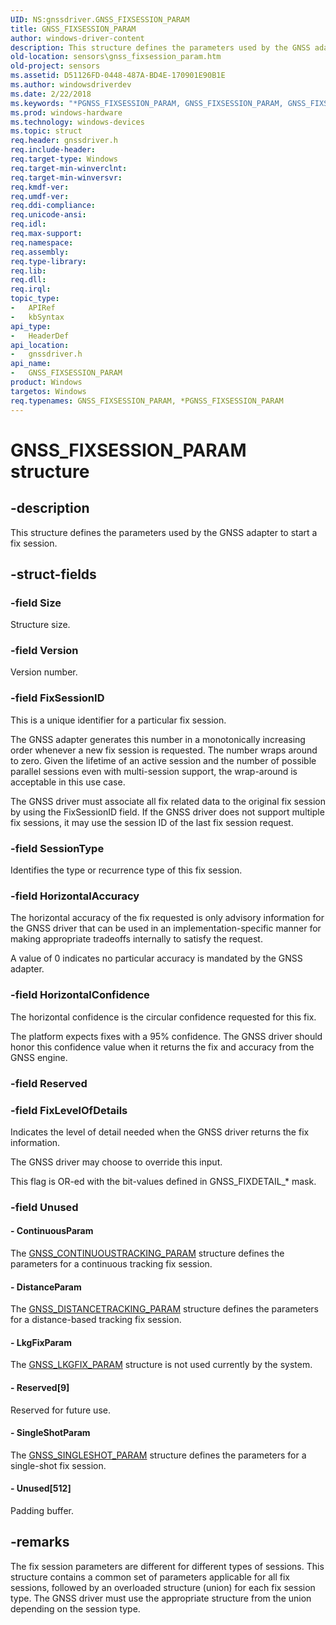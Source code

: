```yaml
---
UID: NS:gnssdriver.GNSS_FIXSESSION_PARAM
title: GNSS_FIXSESSION_PARAM
author: windows-driver-content
description: This structure defines the parameters used by the GNSS adapter to start a fix session.
old-location: sensors\gnss_fixsession_param.htm
old-project: sensors
ms.assetid: D51126FD-0448-487A-BD4E-170901E90B1E
ms.author: windowsdriverdev
ms.date: 2/22/2018
ms.keywords: "*PGNSS_FIXSESSION_PARAM, GNSS_FIXSESSION_PARAM, GNSS_FIXSESSION_PARAM structure [Sensor Devices], PGNSS_FIXSESSION_PARAM, PGNSS_FIXSESSION_PARAM structure pointer [Sensor Devices], gnssdriver/GNSS_FIXSESSION_PARAM, gnssdriver/PGNSS_FIXSESSION_PARAM, sensors.gnss_fixsession_param, sensors.gnss_fixsesson_param"
ms.prod: windows-hardware
ms.technology: windows-devices
ms.topic: struct
req.header: gnssdriver.h
req.include-header: 
req.target-type: Windows
req.target-min-winverclnt: 
req.target-min-winversvr: 
req.kmdf-ver: 
req.umdf-ver: 
req.ddi-compliance: 
req.unicode-ansi: 
req.idl: 
req.max-support: 
req.namespace: 
req.assembly: 
req.type-library: 
req.lib: 
req.dll: 
req.irql: 
topic_type:
-	APIRef
-	kbSyntax
api_type:
-	HeaderDef
api_location:
-	gnssdriver.h
api_name:
-	GNSS_FIXSESSION_PARAM
product: Windows
targetos: Windows
req.typenames: GNSS_FIXSESSION_PARAM, *PGNSS_FIXSESSION_PARAM
---
```


# GNSS_FIXSESSION_PARAM structure


## -description


This structure defines the parameters used by the GNSS adapter to start a fix session.


## -struct-fields




### -field Size

Structure size.


### -field Version

Version number.


### -field FixSessionID

This is a unique identifier for a particular fix session.

 The GNSS adapter generates this number in a monotonically increasing order whenever a new fix session is requested. The number wraps around to zero. Given the lifetime of an active session and the number of possible parallel sessions even with multi-session support, the wrap-around is acceptable in this use case.

The GNSS driver must associate all fix related data to the original fix session by using the FixSessionID field. If the GNSS driver does not support multiple fix sessions, it may use the session ID of the last fix session request.


### -field SessionType

Identifies the type or recurrence type of this fix session.


### -field HorizontalAccuracy

The horizontal accuracy of the fix requested is only advisory information for the GNSS driver that can be used in an implementation-specific manner for making appropriate tradeoffs internally to satisfy the request.

A value of 0 indicates no particular accuracy is mandated by the GNSS adapter.


### -field HorizontalConfidence

The horizontal confidence is the circular confidence requested for this fix.

The platform expects fixes with a 95% confidence. The GNSS driver should honor this confidence value when it returns the fix and accuracy from the GNSS engine.


### -field Reserved

 


### -field FixLevelOfDetails

Indicates the level of detail needed when the GNSS driver returns the fix information.

The GNSS driver may choose to override this input.

This flag is OR-ed with the bit-values defined in GNSS_FIXDETAIL_* mask.


### -field Unused

 




#### - ContinuousParam

The <a href="https://msdn.microsoft.com/library/windows/hardware/dn925099">GNSS_CONTINUOUSTRACKING_PARAM</a> structure defines the parameters for a continuous tracking fix session.


#### - DistanceParam

The <a href="https://msdn.microsoft.com/library/windows/hardware/dn925105">GNSS_DISTANCETRACKING_PARAM</a> structure defines the parameters for a distance-based tracking fix session.


#### - LkgFixParam

The <a href="https://msdn.microsoft.com/library/windows/hardware/dn925182">GNSS_LKGFIX_PARAM</a>  structure is not used currently by the system.


#### - Reserved[9]

Reserved for future use.


#### - SingleShotParam

The <a href="https://msdn.microsoft.com/library/windows/hardware/dn925218">GNSS_SINGLESHOT_PARAM</a> structure defines the parameters for a single-shot fix session.


#### - Unused[512]

Padding buffer.


## -remarks



The fix session parameters are different for different types of sessions. This structure contains a common set of parameters applicable for all fix sessions, followed by an overloaded structure (union) for each fix session type. The GNSS driver must use the appropriate structure from the union depending on the session type.



